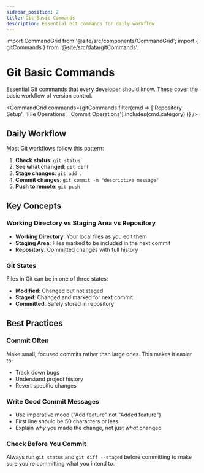 ```yaml
---
sidebar_position: 2
title: Git Basic Commands
description: Essential Git commands for daily workflow
---
```


import CommandGrid from '@site/src/components/CommandGrid';
import { gitCommands } from '@site/src/data/gitCommands';

# Git Basic Commands

Essential Git commands that every developer should know. These cover the basic workflow of version control.

<CommandGrid 
  commands={gitCommands.filter(cmd => 
    ['Repository Setup', 'File Operations', 'Commit Operations'].includes(cmd.category)
  )} 
/>

## Daily Workflow

Most Git workflows follow this pattern:

1. **Check status**: `git status`
2. **See what changed**: `git diff`
3. **Stage changes**: `git add .`
4. **Commit changes**: `git commit -m "descriptive message"`
5. **Push to remote**: `git push`

## Key Concepts

### Working Directory vs Staging Area vs Repository

- **Working Directory**: Your local files as you edit them
- **Staging Area**: Files marked to be included in the next commit
- **Repository**: Committed changes with full history

### Git States

Files in Git can be in one of three states:

- **Modified**: Changed but not staged
- **Staged**: Changed and marked for next commit
- **Committed**: Safely stored in repository

## Best Practices

### Commit Often

Make small, focused commits rather than large ones. This makes it easier to:

- Track down bugs
- Understand project history
- Revert specific changes

### Write Good Commit Messages

- Use imperative mood ("Add feature" not "Added feature")
- First line should be 50 characters or less
- Explain *why* you made the change, not just *what* changed

### Check Before You Commit

Always run `git status` and `git diff --staged` before committing to make sure you're committing what you intend to.
